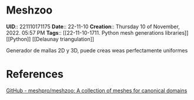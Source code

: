 # Meshzoo
**UID**:: 221110171175
**Date**:: 22-11-10
**Creation**:: Thursday 10 of November, 2022.  05:57 PM
**Tags**:: [[22-11-10-1711. Python mesh generations libraries]] [[Python]] [[Delaunay triangulation]]

Generador de mallas 2D y 3D, puede creas weas perfectamente uniformes

# References

[GitHub - meshpro/meshzoo: A collection of meshes for canonical domains](https://github.com/meshpro/meshzoo)

